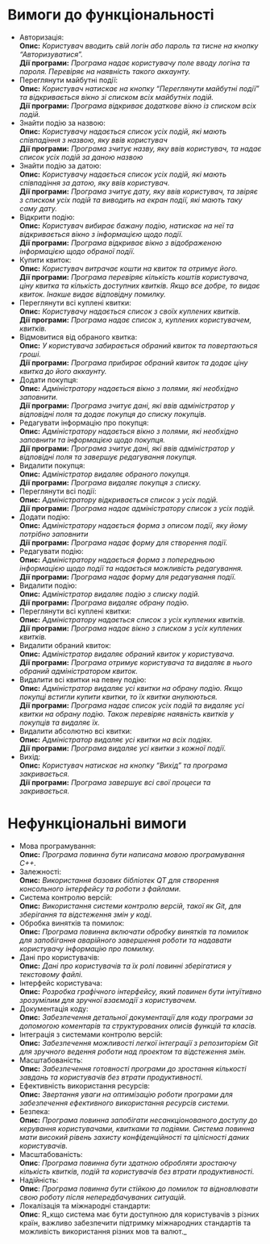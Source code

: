 # Вимоги до функціональності

- Авторизація:  
**Опис:** _Користувач вводить свій логін або пароль та тисне на кнопку “Авторизуватися”._  
**Дії програми:** _Програма надає користувачу поле вводу логіна та пароля. Перевіряє на наявність такого аккаунту._  
- Переглянути майбутні події:  
**Опис:** _Користувач натискає на кнопку “Переглянути майбутні події” та відкривається вікно зі списком всіх майбутніх подій._  
**Дії програми:** _Програма відкриває додаткове вікно із списком всіх подій._
- Знайти подію за назвою:  
**Опис:** _Користувачу надається список усіх подій, які мають співпадіння з назвою, яку ввів користувач_  
**Дії програми:** _Програма зчитує назву, яку ввів користувач, та надає список усіх подій за даною назвою_  
- Знайти подію за датою:  
**Опис:** _Користувачу надається список усіх подій, які мають співпадіння за датою, яку ввів користувач._  
**Дії програми:** _Програма зчитує дату, яку ввів користувач, та звіряє з списком усіх подій та виводить на екран події, які мають таку саму дату._  
- Відкрити подію:  
**Опис:** _Користувач вибирає бажану подію, натискає на неї та відкривається вікно з інформацією щодо події._  
**Дії програми:** _Програма відкриває вікно з відображеною інформацією щодо обраної події._  
- Купити квиток:  
**Опис:** _Користувач витрачає кошти на квиток та отримує його._  
**Дії програми:** _Програма перевіряє кількість коштів користувача, ціну квитка та кількість доступних квитків. Якщо все добре, то видає квиток. Інакше видає відповідну помилку._  
- Переглянути всі куплені квитки:  
**Опис:** _Користувачу надається список з своїх куплених квитків._  
**Дії програми:** _Програма надає список з, куплених користувачем, квитків._  
- Відмовитися від обраного квитка:  
**Опис:** _У користувача забирається обраний квиток та повертаються гроші._  
**Дії програми:** _Програма прибирає обраний квиток та додає ціну квитка до його аккаунту._  
- Додати покупця:  
**Опис:** _Адміністратору надається вікно з полями, які необхідно заповнити._  
**Дії програми:** _Програма зчитує дані, які ввів адміністратор у відповідні поля та додає покупця до списку покупців._  
- Редагувати інформацію про покупця:  
**Опис:** _Адміністратору надається вікно з полями, які необхідно заповнити та інформацією щодо покупця._  
**Дії програми:** _Програма зчитує дані, які ввів адміністратор у відповідні поля та завершує редагування покупця._  
- Видалити покупця:  
**Опис:** _Адміністратор видаляє обраного покупця._  
**Дії програми:** _Програма видаляє покупця з списку._  
- Переглянути всі події:  
**Опис:** _Адміністратору відкривається список з усіх подій._  
**Дії програми:** _Програма надає адміністратору список з усіх подій._  
- Додати подію:  
**Опис:** _Адміністратору надається форма з описом події, яку йому потрібно заповнити_  
**Дії програми:** _Програма надає форму для створення події._  
- Редагувати подію:  
**Опис:** _Адміністратору надається форма з попередньою інформацією щодо події та надається можливість редагування._  
**Дії програми:** _Програма надає форму для редагування події._  
- Видалити подію:  
**Опис:** _Адміністратор видаляє подію з списку подій._  
**Дії програми:** _Програма видаляє обрану подію._  
- Переглянути всі куплені квитки:  
**Опис:** _Адміністратору надається список з усіх куплених квитків._  
**Дії програми:** _Програма надає вікно з списком з усіх куплених квитків._  
- Видалити обраний квиток:  
**Опис:** _Адміністратор видаляє обраний квиток у користувача._  
**Дії програми:** _Програма отримує користувача та видаляє в нього обраний адміністратором квиток._  
- Видалити всі квитки на певну подію:  
**Опис:** _Адміністратор видаляє усі квитки на обрану подію. Якщо покупці встигли купити квитки, то їх квитки анулюються._  
**Дії програми:** _Програма надає список усіх подій та видаляє усі квитки на обрану подію. Також перевіряє наявність квитків у покупців та видаляє їх._  
- Видалити абсолютно всі квитки:  
**Опис:** _Адміністратор видаляє усі квитки на всіх подіях._  
**Дії програми:** _Програма видаляє усі квитки з кожної події._  
- Вихід:  
**Опис:** _Користувач натискає на кнопку “Вихід” та програма закривається._  
**Дії програми:** _Програма завершує всі свої процеси та закривається._  
    
# Нефункціональні вимоги
    
- Мова програмування:  
**Опис:** _Програма повинна бути написана мовою програмування C++._    
- Залежності:  
**Опис:** _Використання базових бібліотек QT для створення консольного інтерфейсу та роботи з файлами._    
- Система контролю версій:  
**Опис:** _Використання системи контролю версій, такої як Git, для зберігання та відстеження змін у коді._    
- Обробка винятків та помилок:  
**Опис:** _Програма повинна включати обробку винятків та помилок для запобігання аварійного завершення роботи та надавати користувачу інформацію про помилку._    
- Дані про користувачів:  
**Опис:** _Дані про користувачів та їх ролі повинні зберігатися у текстовому файлі._    
- Інтерфейс користувача:  
**Опис:** _Розробка графічного інтерфейсу, який повинен бути інтуїтивно зрозумілим для зручної взаємодії з користувачем._    
- Документація коду:  
**Опис:** _Забезпечення детальної документації для коду програми за допомогою коментарів та структурованих описів функцій та класів._    
- Інтеграція з системами контролю версій:  
**Опис:** _Забезпечення можливості легкої інтеграції з репозиторієм Git для зручного ведення роботи над проектом та відстеження змін._    
- Масштабованість:  
**Опис:** _Забезпечення готовності програми до зростання кількості завдань та користувачів без втрати продуктивності._    
- Ефективність використання ресурсів:  
**Опис:** _Звертання уваги на оптимізацію роботи програми для забезпечення ефективного використання ресурсів системи._    
- Безпека:  
**Опис:** _Програма повинна запобігати несанкціонованого доступу до керування користувачами, квитками та подіями. Система повинна мати високий рівень захисту конфіденційності та цілісності даних користувачів._    
- Масштабованість:  
**Опис**: _Програма повинна бути здатною обробляти зростаючу кількість квитків, подій та користувачів без втрати продуктивності._    
- Надійність:  
**Опис**: _Програма повинна бути стійкою до помилок та відновлювати свою роботу після непередбачуваних ситуацій._    
- Локалізація та міжнародні стандарти:  
**Опис**: Я_кщо система має бути доступною для користувачів з різних країн, важливо забезпечити підтримку міжнародних стандартів та можливість використання різних мов та валют._  
